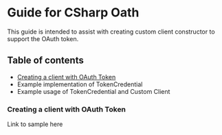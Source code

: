 # Guide for CSharp Oath

This guide is intended to assist with creating custom client constructor to support the OAuth token.

## Table of contents

  - [Creating a client with OAuth Token](#oauth-token)
  - Example implementation of TokenCredential
  - Example usage of TokenCredential and Custom Client

### Creating a client with OAuth Token
Link to sample here
